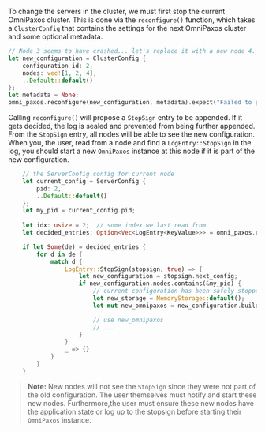 To change the servers in the cluster, we must first stop the current OmniPaxos cluster. This is done via the `reconfigure()` function, which takes a `ClusterConfig` that contains the settings for the next OmniPaxos cluster and some optional metadata.

```rust
// Node 3 seems to have crashed... let's replace it with a new node 4.
let new_configuration = ClusterConfig {
    configuration_id: 2,
    nodes: vec![1, 2, 4],
    ..Default::default()
};
let metadata = None;
omni_paxos.reconfigure(new_configuration, metadata).expect("Failed to propose reconfiguration");
```

Calling ``reconfigure()`` will propose a `StopSign` entry to be appended. If it gets decided, the log is sealed and prevented from being further appended. From the `StopSign` entry, all nodes will be able to see the new configuration. When you, the user, read from a node and find a `LogEntry::StopSign` in the log, you should start a new `OmniPaxos` instance at this node if it is part of the new configuration.

```rust
    // the ServerConfig config for current node
    let current_config = ServerConfig {
        pid: 2,
        ..Default::default()
    };
    let my_pid = current_config.pid;
    
    let idx: usize = 2;  // some index we last read from
    let decided_entries: Option<Vec<LogEntry<KeyValue>>> = omni_paxos.read_decided_suffix(idx);

    if let Some(de) = decided_entries {
        for d in de {
            match d {
                LogEntry::StopSign(stopsign, true) => {
                    let new_configuration = stopsign.next_config;
                    if new_configuration.nodes.contains(&my_pid) {
                        // current configuration has been safely stopped. Start new instance
                        let new_storage = MemoryStorage::default();
                        let mut new_omnipaxos = new_configuration.build_for_server(current_config.clone(), MemoryStorage::default()).unwrap();

                        // use new_omnipaxos
                        // ...
                    }
                }
                _ => {}
            }
        }
    }
```

> **Note:** New nodes will not see the `StopSign` since they were not part of the old configuration. The user themselves must notify and start these new nodes. Furthermore,the user must ensure these new nodes have the application state or log up to the stopsign before starting their `OmniPaxos` instance.
